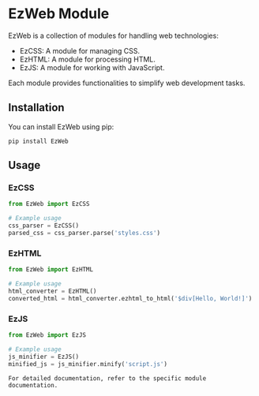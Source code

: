 # EzWeb Module

EzWeb is a collection of modules for handling web technologies:

- EzCSS: A module for managing CSS.
- EzHTML: A module for processing HTML.
- EzJS: A module for working with JavaScript.

Each module provides functionalities to simplify web development tasks.

## Installation

You can install EzWeb using pip:

```
pip install EzWeb
```

## Usage

### EzCSS

```python
from EzWeb import EzCSS

# Example usage
css_parser = EzCSS()
parsed_css = css_parser.parse('styles.css')
```

### EzHTML

```python
from EzWeb import EzHTML

# Example usage
html_converter = EzHTML()
converted_html = html_converter.ezhtml_to_html('$div[Hello, World!]')
```

### EzJS

```python
from EzWeb import EzJS

# Example usage
js_minifier = EzJS()
minified_js = js_minifier.minify('script.js')
```
```
For detailed documentation, refer to the specific module documentation.
```